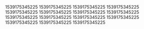 1539175345225
1539175345225
1539175345225
1539175345225
1539175345225
1539175345225
1539175345225
1539175345225
1539175345225
1539175345225
1539175345225
1539175345225
1539175345225
1539175345225
1539175345225